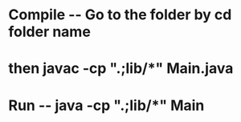 # Compile -- Go to the folder by cd folder name
 # then  javac -cp ".;lib/*" Main.java

 # Run -- java -cp ".;lib/*" Main
